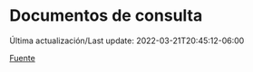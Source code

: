 # Documentos de consulta

Última actualización/Last update: 2022-03-21T20:45:12-06:00

 [Fuente](https://coronavirus.gob.mx/documentos-de-consulta/)
